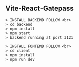 
## Vite-React-Gatepass
```
> INSTALL BACKEND FOLLOW <br>
> cd backend 
> npm install 
> npm start 
> backend running at port 3121 
```
```
> INSTALL FONTEND FOLLOW <br>
> cd client 
> npm install 
> npm run dev 
```